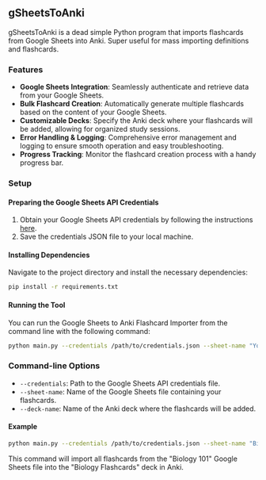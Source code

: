 ## gSheetsToAnki


gSheetsToAnki is a dead simple Python program that imports flashcards from Google Sheets into Anki. Super useful for mass importing definitions and flashcards.

### Features

- **Google Sheets Integration**: Seamlessly authenticate and retrieve data from your Google Sheets.
- **Bulk Flashcard Creation**: Automatically generate multiple flashcards based on the content of your Google Sheets.
- **Customizable Decks**: Specify the Anki deck where your flashcards will be added, allowing for organized study sessions.
- **Error Handling & Logging**: Comprehensive error management and logging to ensure smooth operation and easy troubleshooting.
- **Progress Tracking**: Monitor the flashcard creation process with a handy progress bar.

### Setup

#### Preparing the Google Sheets API Credentials

1. Obtain your Google Sheets API credentials by following the instructions [here](https://developers.google.com/sheets/api/quickstart/python).
2. Save the credentials JSON file to your local machine.

#### Installing Dependencies

Navigate to the project directory and install the necessary dependencies:

```sh
pip install -r requirements.txt
```

#### Running the Tool

You can run the Google Sheets to Anki Flashcard Importer from the command line with the following command:

```sh
python main.py --credentials /path/to/credentials.json --sheet-name "Your Sheet Name" --deck-name "Your Anki Deck Name"
```

### Command-line Options

- `--credentials`: Path to the Google Sheets API credentials file.
- `--sheet-name`: Name of the Google Sheets file containing your flashcards.
- `--deck-name`: Name of the Anki deck where the flashcards will be added.

#### Example

```sh
python main.py --credentials /path/to/credentials.json --sheet-name "Biology 101" --deck-name "Biology Flashcards"
```

This command will import all flashcards from the "Biology 101" Google Sheets file into the "Biology Flashcards" deck in Anki.